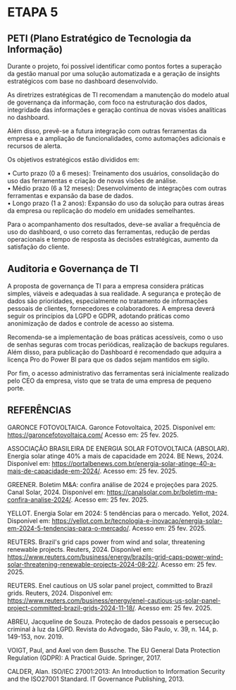 # ETAPA 5

##  PETI (Plano Estratégico de Tecnologia da Informação)

Durante o projeto, foi possível identificar como pontos fortes a superação da gestão manual por uma solução automatizada e a geração de insights estratégicos com base no dashboard desenvolvido.

As diretrizes estratégicas de TI recomendam a manutenção do modelo atual de governança da informação, com foco na estruturação dos dados, integridade das informações e geração contínua de novas visões analíticas no dashboard. 

Além disso, prevê-se a futura integração com outras ferramentas da empresa e a ampliação de funcionalidades, como automações adicionais e recursos de alerta.

Os objetivos estratégicos estão divididos em:

•	Curto prazo (0 a 6 meses): Treinamento dos usuários, consolidação do uso das ferramentas e criação de novas visões de análise.<br/>
•	Médio prazo (6 a 12 meses): Desenvolvimento de integrações com outras ferramentas e expansão da base de dados.<br/>
•	Longo prazo (1 a 2 anos): Expansão do uso da solução para outras áreas da empresa ou replicação do modelo em unidades semelhantes.<br/>

Para o acompanhamento dos resultados, deve-se avaliar a frequência de uso do dashboard, o uso correto das ferramentas, redução de perdas operacionais e tempo de resposta às decisões estratégicas, aumento da satisfação do cliente.

## Auditoria e Governança de TI

A proposta de governança de TI para a empresa considera práticas simples, viáveis e adequadas à sua realidade. A segurança e proteção de dados são prioridades, especialmente no tratamento de informações pessoais de clientes, fornecedores e colaboradores. A empresa deverá seguir os princípios da LGPD e GDPR, adotando práticas como anonimização de dados e controle de acesso ao sistema.

Recomenda-se a implementação de boas práticas acessíveis, como o uso de senhas seguras com trocas periódicas, realização de backups regulares. Além disso, para publicação do Dashboard é recomendado que adquira a licença Pro do Power BI para que os dados sejam mantidos em sigilo. 

Por fim, o acesso administrativo das ferramentas será inicialmente realizado pelo CEO da empresa, visto que se trata de uma empresa de pequeno porte. 

## REFERÊNCIAS

GARONCE FOTOVOLTAICA. Garonce Fotovoltaica, 2025. Disponível em: https://garoncefotovoltaica.com/ Acesso em: 25 fev. 2025.

ASSOCIAÇÃO BRASILEIRA DE ENERGIA SOLAR FOTOVOLTAICA (ABSOLAR). Energia solar atinge 40% a mais de capacidade em 2024. BE News, 2024. Disponível em: https://portalbenews.com.br/energia-solar-atinge-40-a-mais-de-capacidade-em-2024/. Acesso em: 25 fev. 2025.

GREENER. Boletim M&A: confira análise de 2024 e projeções para 2025. Canal Solar, 2024. Disponível em: https://canalsolar.com.br/boletim-ma-confira-analise-2024/. Acesso em: 25 fev. 2025.

YELLOT. Energia Solar em 2024: 5 tendências para o mercado. Yellot, 2024. Disponível em: https://yellot.com.br/tecnologia-e-inovacao/energia-solar-em-2024-5-tendencias-para-o-mercado/. Acesso em: 25 fev. 2025.

REUTERS. Brazil's grid caps power from wind and solar, threatening renewable projects. Reuters, 2024. Disponível em: https://www.reuters.com/business/energy/brazils-grid-caps-power-wind-solar-threatening-renewable-projects-2024-08-22/. Acesso em: 25 fev. 2025.

REUTERS. Enel cautious on US solar panel project, committed to Brazil grids. Reuters, 2024. Disponível em: https://www.reuters.com/business/energy/enel-cautious-us-solar-panel-project-committed-brazil-grids-2024-11-18/. Acesso em: 25 fev. 2025.

ABREU, Jacqueline de Souza. Proteção de dados pessoais e persecução criminal à luz da LGPD. Revista do Advogado, São Paulo, v. 39, n. 144, p. 149-153, nov. 2019.

VOIGT, Paul, and Axel von dem Bussche. The EU General Data Protection Regulation (GDPR): A Practical Guide. Springer, 2017.

CALDER, Alan. ISO/IEC 27001:2013: An Introduction to Information Security and the ISO27001 Standard. IT Governance Publishing, 2013.
